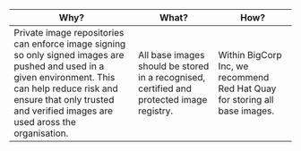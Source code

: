 | Why? | What? | How? |
| --- | --- | --- |
| Private image repositories can enforce image signing so only signed images are pushed and used in a given environment.  This can help reduce risk and ensure that only trusted and verified images are used aross the organisation. | All base images should be stored in a recognised, certified and protected image registry. | Within BigCorp Inc, we recommend Red Hat Quay for storing all base images. |
